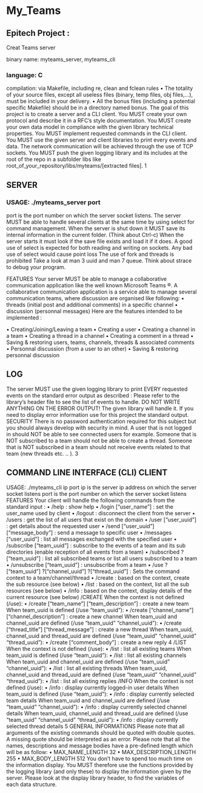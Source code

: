 # My_Teams

## Epitech Project :

Creat Teams server

binary name: myteams_server, myteams_cli

### language: C
compilation: via Makefile, including re, clean and fclean rules
• The totality of your source files, except all useless files (binary, temp files, obj
files,...), must be included in your delivery.
• All the bonus files (including a potential specific Makefile) should be in a directory
named bonus.
The goal of this project is to create a server and a CLI client.
You MUST create your own protocol and describe it in a RFC’s style documentation.
You MUST create your own data model in compliance with the given library technical properties.
You MUST implement requested commands in the CLI client.
You MUST use the given server and client libraries to print every events and data.
The network communication will be achieved through the use of TCP sockets.
You MUST push the given logging library and its includes at the root of the repo in a subfolder libs like
root_of_your_repository/libs/myteams/[extracted files].
1

## SERVER

### USAGE: ./myteams_server port
port is the port number on which the server socket listens.
The server MUST be able to handle several clients at the same time by using select for command management.
When the server is shut down it MUST save its internal information in the current folder. (Think about Ctrl-c)
When the server starts it must look if the save file exists and load it if it does.
A good use of select is expected for both reading and writing on sockets.
Any bad use of select would cause point loss
The use of fork and threads is prohibited
Take a look at man 3 uuid and man 7 queue.
Think about strace to debug your program.

FEATURES
Your server MUST be able to manage a collaborative communication application like the well known Microsoft Teams ®.
A collaborative communication application is a service able to manage several communication teams, where
discussion are organised like following:
• threads (initial post and additional comments) in a specific channel
• discussion (personnal messages)
Here are the features intended to be implemented :

• Creating/Joining/Leaving a team
• Creating a user
• Creating a channel in a team
• Creating a thread in a channel
• Creating a comment in a thread
• Saving & restoring users, teams, channels, threads & associated comments
• Personnal discussion (from a user to an other)
• Saving & restoring personnal discussion

## LOG

The server MUST use the given logging library to print EVERY requested events on the standard error output
as described :
Please refer to the library’s header file to see the list of events to handle.
DO NOT WRITE ANYTHING ON THE ERROR OUTPUT!
The given library will handle it.
If you need to display error information use for this project the standard output.
SECURITY
There is no password authentication required for this subject but you should always develop with security
in mind.
A user that is not logged in should NOT be able to see connected users for example.
Someone that is NOT subscribed to a team should not be able to create a thread.
Someone that is NOT subscribed in a team should not receive events related to that team (new threads
etc. .. ).
3

## COMMAND LINE INTERFACE (CLI) CLIENT

USAGE: ./myteams_cli ip port
ip is the server ip address on which the server socket listens
port is the port number on which the server socket listens
FEATURES
Your client will handle the following commands from the standard input :
• /help : show help
• /login [“user_name”] : set the user_name used by client
• /logout : disconnect the client from the server
• /users : get the list of all users that exist on the domain
• /user [“user_uuid”] : get details about the requested user
• /send [“user_uuid”] [“message_body”] : send a message to specific user
• /messages [“user_uuid”] : list all messages exchanged with the specified user
• /subscribe [“team_uuid”] : subscribe to the events of a team and its sub directories (enable reception
of all events from a team)
• /subscribed ?[“team_uuid”] : list all subscribed teams or list all users subscribed to a team
• /unsubscribe [“team_uuid”] : unsubscribe from a team
• /use ?[“team_uuid”] ?[“channel_uuid”] ?[“thread_uuid”] : Sets the command context to a team/channel/thread
• /create : based on the context, create the sub resource (see below)
• /list : based on the context, list all the sub resources (see below)
• /info : based on the context, display details of the current resource (see below)
/CREATE
When the context is not defined (/use):
• /create [“team_name”] [“team_description”] : create a new team
When team_uuid is defined (/use “team_uuid”):
• /create [“channel_name”] [“channel_description”] : create a new channel
When team_uuid and channel_uuid are defined (/use “team_uuid” “channel_uuid”):
• /create [“thread_title”] [“thread_message”] : create a new thread
When team_uuid, channel_uuid and thread_uuid are defined (/use “team_uuid” “channel_uuid” “thread_uuid”):
• /create [“comment_body”] : create a new reply
4
/LIST
When the context is not defined (/use):
• /list : list all existing teams
When team_uuid is defined (/use “team_uuid”):
• /list : list all existing channels
When team_uuid and channel_uuid are defined (/use “team_uuid” “channel_uuid”):
• /list : list all existing threads
When team_uuid, channel_uuid and thread_uuid are defined (/use “team_uuid” “channel_uuid” “thread_uuid”):
• /list : list all existing replies
/INFO
When the context is not defined (/use):
• /info : display currently logged-in user details
When team_uuid is defined (/use “team_uuid”):
• /info : display currently selected team details
When team_uuid and channel_uuid are defined (/use “team_uuid” “channel_uuid”):
• /info : display currently selected channel details
When team_uuid, channel_uuid and thread_uuid are defined (/use “team_uuid” “channel_uuid” “thread_uuid”):
• /info : display currently selected thread details
5
GENERAL INFORMATIONS
Please note that all arguments of the existing commands should be quoted with double quotes.
A missing quote should be interpreted as an error.
Please note that all the names, descriptions and message bodies have a pre-defined length which will be
as follow:
• MAX_NAME_LENGTH 32
• MAX_DESCRIPTION_LENGTH 255
• MAX_BODY_LENGTH 512
You don’t have to spend too much time on the information display.
You MUST therefore use the functions provided by the logging library (and only these) to display the information given by the server.
Please look at the display library header, to find the variables of each data structure.
